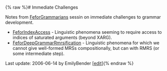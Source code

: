 {% raw %}# Immediate Challenges

Notes from [FeforGrammarians](https://delph-in.github.io/docs/summits/FeforGrammarians) sessin on immediate
challenges to grammar development.

- [FeforIndexAccess](https://delph-in.github.io/docs/summits/FeforIndexAccess) - Linguistic phenomena seeming
to require access to indices of saturated arguments (beyond XARG).
- [FeforDeepGrammarRmrsification](https://delph-in.github.io/docs/summits/FeforDeepGrammarRmrsification) -
Linguistic phenomena for which we cannot give well-formed MRSs
compositionally, but can with RMRS (or some intermediate step).

Last update: 2006-06-14 by EmilyBender [[edit](https://github.com/delph-in/docs/wiki/FeforImmediateChallenges/_edit)]{% endraw %}
